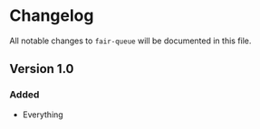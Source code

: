 # Changelog

All notable changes to `fair-queue` will be documented in this file.

## Version 1.0

### Added
- Everything
